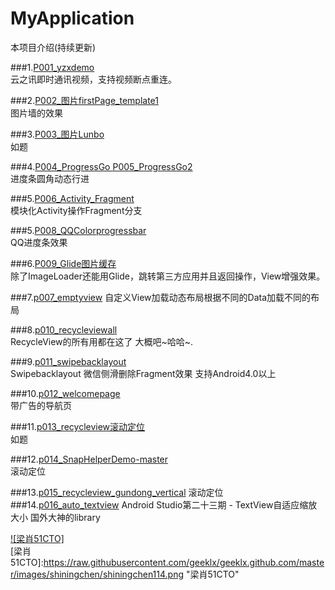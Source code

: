 # MyApplication
本项目介绍(持续更新)

###1.[P001_yzxdemo](http://liangxiao.blog.51cto.com/ "悬停显示")  
云之讯即时通讯视频，支持视频断点重连。

###2.[P002_图片firstPage_template1](http://liangxiao.blog.51cto.com/ "悬停显示")  
图片墙的效果

###3.[P003_图片Lunbo](http://liangxiao.blog.51cto.com/3626612/1554355 "悬停显示")  
如题

###4.[P004_ProgressGo P005_ProgressGo2](http://blog.csdn.net/lv_fq/article/details/51762209 "悬停显示")  
  进度条圆角动态行进

###5.[P006_Activity_Fragment](http://liangxiao.blog.51cto.com/3626612/1854964 "悬停显示")  
  模块化Activity操作Fragment分支

###5.[P008_QQColorprogressbar](http://liangxiao.blog.51cto.com/3626612/1851154 "悬停显示")  
  QQ进度条效果

###6.[P009_Glide图片缓存](http://liangxiao.blog.51cto.com/3626612/1852346 "悬停显示")  
  除了ImageLoader还能用Glide，跳转第三方应用并且返回操作，View增强效果。

###7.[p007_emptyview](http://liangxiao.blog.51cto.com/3626612/1851105 "悬停显示")
  自定义View加载动态布局根据不同的Data加载不同的布局

###8.[p010_recycleviewall](http://liangxiao.blog.51cto.com/3626612/1855928 "悬停显示")  
  RecycleView的所有用都在这了 大概吧~哈哈~.

###9.[p011_swipebacklayout](http://liangxiao.blog.51cto.com/3626612/1856646 "悬停显示")  
  Swipebacklayout 微信侧滑删除Fragment效果 支持Android4.0以上

###10.[p012_welcomepage](http://liangxiao.blog.51cto.com/3626612/1868627 "悬停显示")  
  带广告的导航页

###11.[p013_recycleview滚动定位](http://liangxiao.blog.51cto.com/ "悬停显示")  
  如题

###12.[p014_SnapHelperDemo-master](http://liangxiao.blog.51cto.com/ "悬停显示")  
  滚动定位

###13.[p015_recycleview_gundong_vertical](http://liangxiao.blog.51cto.com/ "悬停显示")
  滚动定位
  
###14.[p016_auto_textview](http://liangxiao.blog.51cto.com/3626612/1879501 "悬停显示")
Android Studio第二十三期 - TextView自适应缩放大小 国外大神的library

[![梁肖51CTO]](http://liangxiao.blog.51cto.com/)  
[梁肖51CTO]:https://raw.githubusercontent.com/geeklx/geeklx.github.com/master/images/shiningchen/shiningchen114.png "梁肖51CTO" 

